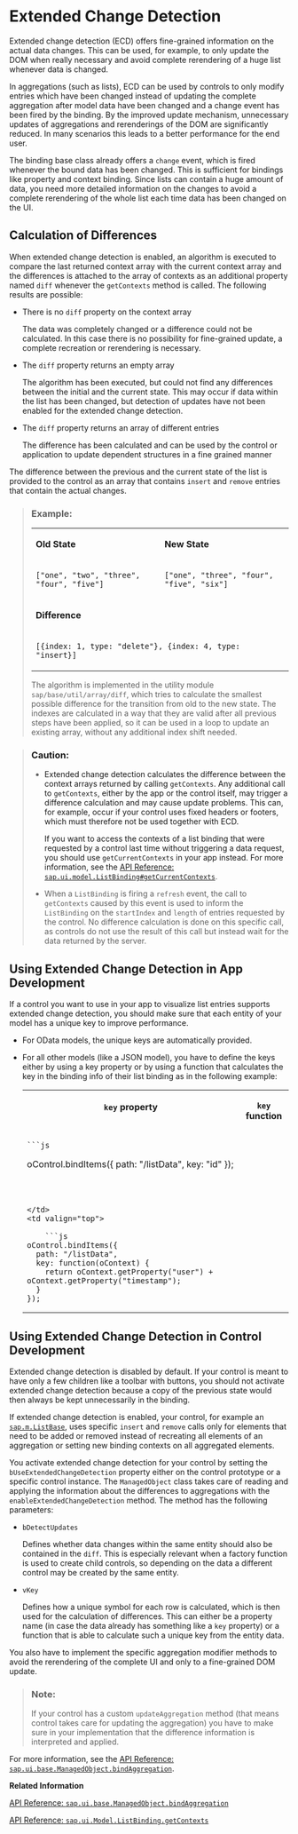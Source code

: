 <!-- loio7cdff73f308b4b10bdf7d83b7aba72e7 -->

# Extended Change Detection

Extended change detection \(ECD\) offers fine-grained information on the actual data changes. This can be used, for example, to only update the DOM when really necessary and avoid complete rerendering of a huge list whenever data is changed.

In aggregations \(such as lists\), ECD can be used by controls to only modify entries which have been changed instead of updating the complete aggregation after model data have been changed and a change event has been fired by the binding. By the improved update mechanism, unnecessary updates of aggregations and rerenderings of the DOM are significantly reduced. In many scenarios this leads to a better performance for the end user.

The binding base class already offers a `change` event, which is fired whenever the bound data has been changed. This is sufficient for bindings like property and context binding. Since lists can contain a huge amount of data, you need more detailed information on the changes to avoid a complete rerendering of the whole list each time data has been changed on the UI.



<a name="loio7cdff73f308b4b10bdf7d83b7aba72e7__section_efm_hht_scb"/>

## Calculation of Differences

When extended change detection is enabled, an algorithm is executed to compare the last returned context array with the current context array and the differences is attached to the array of contexts as an additional property named `diff` whenever the `getContexts` method is called. The following results are possible:

-   There is no `diff` property on the context array

    The data was completely changed or a difference could not be calculated. In this case there is no possibility for fine-grained update, a complete recreation or rerendering is necessary.

-   The `diff` property returns an empty array

    The algorithm has been executed, but could not find any differences between the initial and the current state. This may occur if data within the list has been changed, but detection of updates have not been enabled for the extended change detection.

-   The `diff` property returns an array of different entries

    The difference has been calculated and can be used by the control or application to update dependent structures in a fine grained manner


The difference between the previous and the current state of the list is provided to the control as an array that contains `insert` and `remove` entries that contain the actual changes.

> ### Example:  
> 
> <table>
> <tr>
> <td valign="top">
> 
>  **Old State** 
> 
> 
> 
> </td>
> <td valign="top">
> 
>  **New State** 
> 
> 
> 
> </td>
> </tr>
> <tr>
> <td valign="top">
> 
>  `["one", "two", "three", "four", "five"]` 
> 
> 
> 
> </td>
> <td valign="top">
> 
>  `["one", "three", "four", "five", "six"]` 
> 
> 
> 
> </td>
> </tr>
> <tr>
> <td valign="top" colspan="2">
> 
>  **Difference** 
> 
> 
> 
> </td>
> </tr>
> <tr>
> <td valign="top" colspan="2">
> 
>  `[{index: 1, type: "delete"}, {index: 4, type: "insert}]` 
> 
> 
> 
> </td>
> </tr>
> </table>
> 
> The algorithm is implemented in the utility module `sap/base/util/array/diff`, which tries to calculate the smallest possible difference for the transition from old to the new state. The indexes are calculated in a way that they are valid after all previous steps have been applied, so it can be used in a loop to update an existing array, without any additional index shift needed.

> ### Caution:  
> -   Extended change detection calculates the difference between the context arrays returned by calling `getContexts`. Any additional call to `getContexts`, either by the app or the control itself, may trigger a difference calculation and may cause update problems. This can, for example, occur if your control uses fixed headers or footers, which must therefore not be used together with ECD.
> 
>     If you want to access the contexts of a list binding that were requested by a control last time without triggering a data request, you should use `getCurrentContexts` in your app instead. For more information, see the [API Reference: `sap.ui.model.ListBinding#getCurrentContexts`](https://ui5.sap.com/#/api/sap.ui.model.ListBinding/methods/getCurrentContexts).
> 
> -   When a `ListBinding` is firing a `refresh` event, the call to `getContexts` caused by this event is used to inform the `ListBinding` on the `startIndex` and `length` of entries requested by the control. No difference calculation is done on this specific call, as controls do not use the result of this call but instead wait for the data returned by the server.



<a name="loio7cdff73f308b4b10bdf7d83b7aba72e7__section_a2g_vht_scb"/>

## Using Extended Change Detection in App Development

If a control you want to use in your app to visualize list entries supports extended change detection, you should make sure that each entity of your model has a unique key to improve performance.

-   For OData models, the unique keys are automatically provided.

-   For all other models \(like a JSON model\), you have to define the keys either by using a key property or by using a function that calculates the key in the binding info of their list binding as in the following example:


    <table>
    <tr>
    <th valign="top">

     `key` property


    
    </th>
    <th valign="top">

     `key` function


    
    </th>
    </tr>
    <tr>
    <td valign="top">
    
        ```js
    oControl.bindItems({
      path: "/listData",
      key: "id"
    });
    ```


    
    </td>
    <td valign="top">
    
        ```js
    oControl.bindItems({
      path: "/listData",
      key: function(oContext) {
        return oContext.getProperty("user") + oContext.getProperty("timestamp"); 
      }
    });
    ```


    
    </td>
    </tr>
    </table>
    



<a name="loio7cdff73f308b4b10bdf7d83b7aba72e7__section_w1g_5ht_scb"/>

## Using Extended Change Detection in Control Development

Extended change detection is disabled by default. If your control is meant to have only a few children like a toolbar with buttons, you should not activate extended change detection because a copy of the previous state would then always be kept unnecessarily in the binding.

If extended change detection is enabled, your control, for example an [`sap.m.ListBase`](https://ui5.sap.com/#/api/sap.m.ListBase), uses specific `insert` and `remove` calls only for elements that need to be added or removed instead of recreating all elements of an aggregation or setting new binding contexts on all aggregated elements.

You activate extended change detection for your control by setting the `bUseExtendedChangeDetection` property either on the control prototype or a specific control instance. The `ManagedObject` class takes care of reading and applying the information about the differences to aggregations with the `enableExtendedChangeDetection` method. The method has the following parameters:

-   `bDetectUpdates`

    Defines whether data changes within the same entity should also be contained in the `diff`. This is especially relevant when a factory function is used to create child controls, so depending on the data a different control may be created by the same entity.

-   `vKey`

    Defines how a unique symbol for each row is calculated, which is then used for the calculation of differences. This can either be a property name \(in case the data already has something like a `key` property\) or a function that is able to calculate such a unique key from the entity data.


You also have to implement the specific aggregation modifier methods to avoid the rerendering of the complete UI and only to a fine-grained DOM update.

> ### Note:  
> If your control has a custom `updateAggregation` method \(that means control takes care for updating the aggregation\) you have to make sure in your implementation that the difference information is interpreted and applied.

For more information, see the [API Reference: `sap.ui.base.ManagedObject.bindAggregation`](https://ui5.sap.com/#/api/sap.ui.base.ManagedObject/methods/bindAggregation).

**Related Information**  


[API Reference: `sap.ui.base.ManagedObject.bindAggregation`](https://ui5.sap.com/#/api/sap.ui.base.ManagedObject/methods/bindAggregation)

[API Reference: `sap.ui.Model.ListBinding.getContexts`](https://ui5.sap.com/#/api/sap.ui.model.ListBinding/methods/getContexts)

